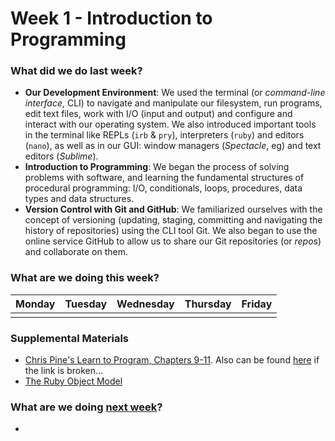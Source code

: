 # Week 1 - Introduction to Programming

### What did we do last week?

- **Our Development Environment**: We used the terminal (or *command-line interface*, CLI) to navigate and manipulate our filesystem, run programs, edit text files, work with I/O (input and output) and configure and interact with our operating system. We also introduced important tools in the terminal like REPLs (`irb` & `pry`), interpreters (`ruby`) and editors (`nano`), as well as in our GUI: window managers (*Spectacle*, eg) and text editors (*Sublime*).
- **Introduction to Programming**: We began the process of solving problems with software, and learning the fundamental structures of procedural programming:  I/O, conditionals, loops, procedures, data types and data structures.
- **Version Control with Git and GitHub**: We familiarized ourselves with the concept of versioning (updating, staging, committing and navigating the history of repositories) using the CLI tool Git. We also began to use the online service GitHub to allow us to share our Git repositories (or *repos*) and collaborate on them.

### What are we doing this week?

| Monday | Tuesday | Wednesday | Thursday | Friday |
|:------ |:------- |:--------- |:-------- |:------ |
| | | | | |

### Supplemental Materials

* [Chris Pine's Learn to Program, Chapters 9-11](http://pine.fm/LearnToProgram/). Also can be found [here](http://it-ebooks.info/book/36/) if the link is broken...
* [The Ruby Object Model](http://www.hokstad.com/ruby-object-model)

### What are we doing [next week](w03/README.md)?

-
